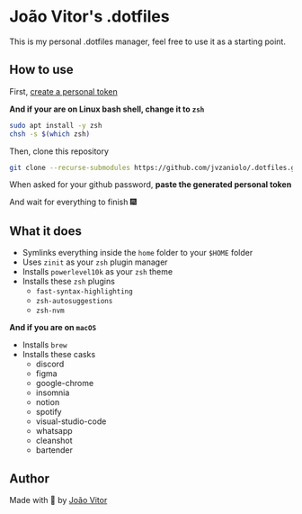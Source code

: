 # João Vitor's .dotfiles

This is my personal .dotfiles manager, feel free to use it as a starting point.

## How to use

First, [create a personal token](https://github.com/settings/tokens/new)

**And if your are on Linux bash shell, change it to `zsh`**

```bash
sudo apt install -y zsh
chsh -s $(which zsh)
```

Then, clone this repository

```bash
git clone --recurse-submodules https://github.com/jvzaniolo/.dotfiles.git ~/.dotfiles
```

When asked for your github password, **paste the generated personal token**

And wait for everything to finish 🎆

## What it does

- Symlinks everything inside the `home` folder to your `$HOME` folder
- Uses `zinit` as your `zsh` plugin manager
- Installs `powerlevel10k` as your `zsh` theme
- Installs these `zsh` plugins
    - `fast-syntax-highlighting`
    - `zsh-autosuggestions`
    - `zsh-nvm`

**And if you are on `macOS`**

- Installs `brew`
- Installs these casks
    - discord
    - figma
    - google-chrome
    - insomnia
    - notion
    - spotify
    - visual-studio-code
    - whatsapp
    - cleanshot
    - bartender

## Author

Made with 💜 by [João Vitor](https://github.com/jvzaniolo)
